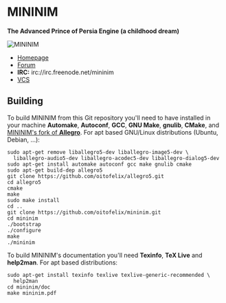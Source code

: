 # MININIM
**The Advanced Prince of Persia Engine (a childhood dream)**

![MININIM](http://oitofelix.github.io/mininim/mininim.png)

- [Homepage](http://oitofelix.github.io/mininim/)
- [Forum](http://forum.princed.org/viewforum.php?f=127)
- **IRC:** irc://irc.freenode.net/mininim
- [VCS](http://github.com/oitofelix/mininim/)

## Building

To build MININIM from this Git repository you'll need to have
installed in your machine **Automake**, **Autoconf**, **GCC**, **GNU
Make**, **gnulib**, **CMake**, and
[MININIM's fork of **Allegro**](https://github.com/oitofelix/allegro5).
For apt based GNU/Linux distributions (Ubuntu, Debian, ...):

```
sudo apt-get remove liballegro5-dev liballegro-image5-dev \
  liballegro-audio5-dev liballegro-acodec5-dev liballegro-dialog5-dev
sudo apt-get install automake autoconf gcc make gnulib cmake
sudo apt-get build-dep allegro5
git clone https://github.com/oitofelix/allegro5.git
cd allegro5
cmake
make
sudo make install
cd ..
git clone https://github.com/oitofelix/mininim.git
cd mininim
./bootstrap
./configure
make
./mininim
```

To build MININIM's documentation you'll need **Texinfo**, **TeX Live**
and **help2man**.  For apt based distributions:

```
sudo apt-get install texinfo texlive texlive-generic-recommended \
  help2man
cd mininim/doc
make mininim.pdf
```

